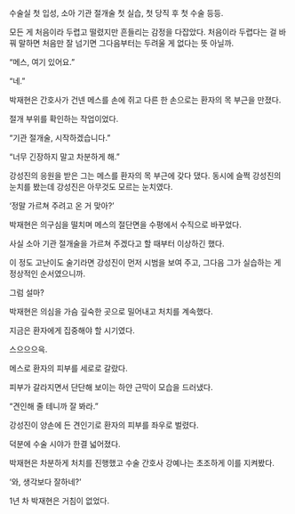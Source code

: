수술실 첫 입성, 소아 기관 절개술 첫 실습, 첫 당직 후 첫 수술 등등.

모든 게 처음이라 두렵고 떨렸지만 흔들리는 감정을 다잡았다. 처음이라 두렵다는 걸 바꿔 말하면 처음만 잘 넘기면 그다음부터는 두려울 게 없다는 뜻 아닐까.

“메스, 여기 있어요.”

“네.”

박재현은 간호사가 건넨 메스를 손에 쥐고 다른 한 손으로는 환자의 목 부근을 만졌다.

절개 부위를 확인하는 작업이었다.

“기관 절개술, 시작하겠습니다.”

“너무 긴장하지 말고 차분하게 해.”

강성진의 응원을 받은 그는 메스를 환자의 목 부근에 갖다 댔다. 동시에 슬쩍 강성진의 눈치를 봤는데 강성진은 아무것도 모르는 눈치였다.

‘정말 가르쳐 주려고 온 거 맞아?’

박재현은 의구심을 떨치며 메스의 절단면을 수평에서 수직으로 바꾸었다.

사실 소아 기관 절개술을 가르쳐 주겠다고 할 때부터 이상하긴 했다.

이 정도 고난이도 술기라면 강성진이 먼저 시범을 보여 주고, 그다음 그가 실습하는 게 정상적인 순서였으니까.

그럼 설마?

박재현은 의심을 가슴 깊숙한 곳으로 밀어내고 처치를 계속했다.

지금은 환자에게 집중해야 할 시기였다.

스으으으윽.

메스로 환자의 피부를 세로로 갈랐다.

피부가 갈라지면서 단단해 보이는 하얀 근막이 모습을 드러냈다.

“견인해 줄 테니까 잘 봐라.”

강성진이 양손에 든 견인기로 환자의 피부를 좌우로 벌렸다.

덕분에 수술 시야가 한결 넓어졌다.

박재현은 차분하게 처치를 진행했고 수술 간호사 강예나는 초조하게 이를 지켜봤다.

‘와, 생각보다 잘하네?’

1년 차 박재현은 거침이 없었다.